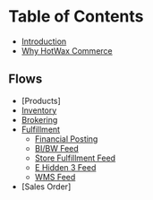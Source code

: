 # Table of Contents

* [Introduction](README.md)
* [Why HotWax Commerce](whyHotWax.md)

## Flows
* [Products]
* [Inventory](flows/inventory/README.md)
* [Brokering](flows/brokering/README.md)
* [Fulfillment](flows/fulfillment/README.MD)
  * [Financial Posting](flows/fulfillment/financialPosting.md)
  * [BI/BW Feed](flows/fulfillment/bibwFeed.md)
  * [Store Fulfillment Feed](flows/fulfillment/storeFulfilledDeltaFeed.md)
  * [E Hidden 3 Feed](flows/fulfillment/eHidden3Feed.md)
  * [WMS Feed](flows/fulfillment/wmsFeed.md)
* [Sales Order]